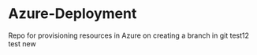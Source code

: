 # Azure-Deployment
Repo for provisioning resources in Azure on creating a branch in git
test12
test new
